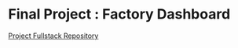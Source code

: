 # Final Project : Factory Dashboard

[Project Fullstack Repository](https://github.com/gokberkotlu/reengen-final-project)

